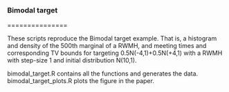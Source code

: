 ### Bimodal target
===============

These scripts reproduce the Bimodal target example. That is, a histogram and density of the 500th marginal of a RWMH, and meeting times and corresponding TV bounds for targeting 0.5N(-4,1)+0.5N(+4,1)
with a RWMH with step-size 1 and initial distribution N(10,1).

bimodal_target.R contains all the functions and generates the data. 
bimodal_target_plots.R plots the figure in the paper. 
